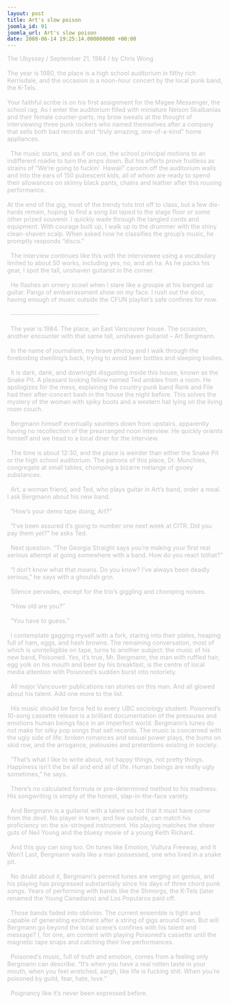 ```yaml
---
layout: post
title: Art's slow poison
joomla_id: 91
joomla_url: Art's slow poison
date: 2008-06-14 19:25:14.000000000 +00:00
---
```

<span style="color: #c0c0c0">The Ubyssey / September 21, 1984 / by Chris Wong<br />
<br />
The year is 1980, the place is a high school auditorium in filthy rich Kerrisdale, and the occasion is a noon-hour concert by the local punk band, the K-Tels.<br />
<br />
Your faithful scribe is on his first assignment for the Magee Messenger, the school rag. As I enter the auditorium filled with miniature Nelson Skalbanias and their female counter-parts, my brow sweats at the thought of interviewing three punk rockers who named themselves after a company that sells both bad records and &ldquo;truly amazing, one-of-a-kind&rdquo; home appliances.<br />
<br />
&nbsp; The music starts, and as if on cue, the school principal motions to an indifferent roadie to turn the amps down. But his efforts prove fruitless as strains of &ldquo;We&rsquo;re going to fuckin&rsquo;&nbsp; Hawaii&rdquo; caroom off the auditorium walls and into the ears of 150 pubescent kids, all of whom are ready to spend their allowances on skinny black pants, chains and leather after this rousing performance.<br />
<br />
At the end of the gig, most of the trendy tots trot off to class, but a few die-hards remain, hoping to find a song list taped to the stage floor or some other prized souvenir. I quickly wade through the tangled cords and equipment. With courage built up, I walk up to the drummer with the shiny clean-shaven scalp. When asked how he classifies the group&rsquo;s music, he promptly responds &ldquo;disco.&rdquo;<br />
<br />
&nbsp; The interview continues like this with the interviewee using a vocabulary limited to about 50 works, including yes, no, and ah ha. As he packs his gear, I spot the tall, unshaven guitarist in the corner.<br />
<br />
&nbsp; He flashes an ornery scowl when I stare like a groupie at his banged up guitar. Pangs of embarrassment show on my face. I rush out the door, having enough of music outside the CFUN playlist&rsquo;s safe confines for now.<br />
<br />
&nbsp; --------------------------------<br />
<br />
&nbsp; The year is 1984. The place, an East Vancouver house. The occasion, another encounter with that same tall, unshaven guitarist &ndash; Art Bergmann.<br />
<br />
&nbsp; In the name of journalism, my brave photog and I walk through the foreboding dwelling&rsquo;s back, trying to avoid beer bottles and sleeping bodies.<br />
<br />
&nbsp; It is dark, dank, and downright disgusting inside this house, known as the Snake Pit. A pleasant looking fellow named Ted ambles from a room. He apologizes for the mess, explaining the country punk band Rank and File had their after-concert bash in the house the night before. This solves the mystery of the woman with spiky boots and a western hat lying on the living room couch.<br />
<br />
&nbsp; Bergmann himself eventually saunters down from upstairs, apparently having no recollection of the prearranged noon interview. He quickly orients himself and we head to a local diner for the interview.<br />
<br />
&nbsp; The time is about 12:30, and the place is weirder than either the Snake Pit or the high school auditorium. The patrons of this place, Dr. Munchies, congregate at small tables, chomping a bizarre m&eacute;lange of gooey substances.<br />
<br />
&nbsp; Art, a woman friend, and Ted, who plays guitar in Art&rsquo;s band, order a meal. I ask Bergmann about his new band.<br />
<br />
&nbsp; &ldquo;How&rsquo;s your demo tape doing, Art?&rdquo;<br />
<br />
&nbsp; &ldquo;I&rsquo;ve been assured it&rsquo;s going to number one next week at CITR. Did you pay them yet?&rdquo; he asks Ted.<br />
<br />
&nbsp; Next question. &ldquo;The Georgia Straight says you&rsquo;re making your first real serious attempt at going somewhere with a band. How do you react tothat?&rdquo;<br />
<br />
&nbsp; &ldquo;I don&rsquo;t know what that means. Do you know? I&rsquo;ve always been deadly serious,&rdquo; he says with a ghoulish grin.<br />
<br />
&nbsp; Silence pervades, except for the trio&rsquo;s giggling and chomping noises.<br />
<br />
&nbsp; &ldquo;How old are you?&rdquo;<br />
<br />
&nbsp; &ldquo;You have to guess.&rdquo;<br />
<br />
&nbsp; I contemplate gagging myself with a fork, staring into their plates, heaping full of ham, eggs, and hash browns. The remaining conversation, most of which is unintelligible on tape, turns to another subject: the music of his new band, Poisoned. Yes, it&rsquo;s true, Mr. Bergmann, the man with ruffled hair, egg yolk on his mouth and beer by his breakfast, is the centre of local media attention with Poisoned&rsquo;s sudden burst into notoriety.<br />
<br />
&nbsp; All major Vancouver publications ran stories on this man. And all glowed about his talent. Add one more to the list.<br />
<br />
&nbsp; His music should be force fed to every UBC sociology student. Poisoned&rsquo;s 10-song cassette release is a brilliant documentation of the pressures and emotions human beings face in an imperfect world. Bergmann&rsquo;s tunes do not make for silky pop songs that sell records. The music is concerned with the ugly side of life: broken romances and sexual power plays, the bums on skid row, and the arrogance, jealousies and pretentions existing in society.<br />
<br />
&nbsp; &ldquo;That&rsquo;s what I like to write about, not happy things, not pretty things. Happiness isn&rsquo;t the be all and end all of life. Human beings are really ugly sometimes,&rdquo; he says.<br />
<br />
&nbsp; There&rsquo;s no calculated formula or pre-determined method to his madness. His songwriting is simply of the honest, slap-in-the-face variety.<br />
<br />
&nbsp; And Bergmann is a guitarist with a talent so hot that it must have come from the devil. No player in town, and few outside, can match his proficiency on the six-stringed instrument. His playing matches the sheer guts of Neil Young and the bluesy moxie of a young Keith Richard.<br />
<br />
&nbsp; And this guy can sing too. On tunes like Emotion, Vultura Freeway, and It Won&rsquo;t Last, Bergmann wails like a man possessed, one who lived in a snake pit.<br />
<br />
&nbsp; No doubt about it, Bergmann&rsquo;s penned tunes are verging on genius, and his playing has progressed substantially since his days of three chord punk songs. Years of performing with bands like the Shmorgs, the K-Tels (later renamed the Young Canadians) and Los Popularos paid off.<br />
<br />
&nbsp; Those bands faded into oblivion. The current ensemble is tight and capable of generating excitment after a string of gigs around town. But will Bergmann go beyond the local scene&rsquo;s confines with his talent and message? I, for one, am content with playing Poisoned&rsquo;s cassette until the magnetic tape snaps and catching their live performances.<br />
<br />
&nbsp; Poisoned&rsquo;s music, full of truth and emotion, comes from a feeling only Bergmann can describe. &ldquo;It&rsquo;s when you have a real rotten taste in your mouth, when you feel wretched, aargh, like life is fucking shit. When you&rsquo;re poisoned by guild, fear, hate, love.&rdquo;<br />
<br />
&nbsp; Poignancy like it&rsquo;s never been expressed before.<br />
</span><br />
<!--StartFragment--><!--EndFragment-->
